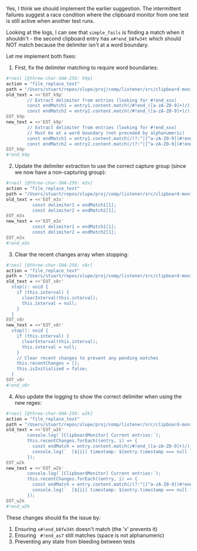 Yes, I think we should implement the earlier suggestion. The intermittent failures suggest a race condition where the clipboard monitor from one test is still active when another test runs.

Looking at the logs, I can see that `simple_fails` is finding a match when it shouldn't - the second clipboard entry has `x#!end_b8fw34t` which should NOT match because the delimiter isn't at a word boundary.

Let me implement both fixes:

1. First, fix the delimiter matching to require word boundaries:

```sh nesl
#!nesl [@three-char-SHA-256: k9p]
action = "file_replace_text"
path = "/Users/stuart/repos/slupe/proj/comp/listener/src/clipboard-monitor.ts"
old_text = <<'EOT_k9p'
        // Extract delimiter from entries (looking for #!end_xxx)
        const endMatch1 = entry1.content.match(/#!end_([a-zA-Z0-9]+)/);
        const endMatch2 = entry2.content.match(/#!end_([a-zA-Z0-9]+)/);
EOT_k9p
new_text = <<'EOT_k9p'
        // Extract delimiter from entries (looking for #!end_xxx)
        // Must be at a word boundary (not preceded by alphanumeric)
        const endMatch1 = entry1.content.match(/(?:^|[^a-zA-Z0-9])#!end_([a-zA-Z0-9]+)/);
        const endMatch2 = entry2.content.match(/(?:^|[^a-zA-Z0-9])#!end_([a-zA-Z0-9]+)/);
EOT_k9p
#!end_k9p
```

2. Update the delimiter extraction to use the correct capture group (since we now have a non-capturing group):

```sh nesl
#!nesl [@three-char-SHA-256: m3x]
action = "file_replace_text"
path = "/Users/stuart/repos/slupe/proj/comp/listener/src/clipboard-monitor.ts"
old_text = <<'EOT_m3x'
          const delimiter1 = endMatch1[1];
          const delimiter2 = endMatch2[1];
EOT_m3x
new_text = <<'EOT_m3x'
          const delimiter1 = endMatch1[1];
          const delimiter2 = endMatch2[1];
EOT_m3x
#!end_m3x
```

3. Clear the recent changes array when stopping:

```sh nesl
#!nesl [@three-char-SHA-256: v8r]
action = "file_replace_text"
path = "/Users/stuart/repos/slupe/proj/comp/listener/src/clipboard-monitor.ts"
old_text = <<'EOT_v8r'
  stop(): void {
    if (this.interval) {
      clearInterval(this.interval);
      this.interval = null;
    }
  }
EOT_v8r
new_text = <<'EOT_v8r'
  stop(): void {
    if (this.interval) {
      clearInterval(this.interval);
      this.interval = null;
    }
    // Clear recent changes to prevent any pending matches
    this.recentChanges = [];
    this.isInitialized = false;
  }
EOT_v8r
#!end_v8r
```

4. Also update the logging to show the correct delimiter when using the new regex:

```sh nesl
#!nesl [@three-char-SHA-256: w2k]
action = "file_replace_text"
path = "/Users/stuart/repos/slupe/proj/comp/listener/src/clipboard-monitor.ts"
old_text = <<'EOT_w2k'
        console.log(`[ClipboardMonitor] Current entries:`);
        this.recentChanges.forEach((entry, i) => {
          const endMatch = entry.content.match(/#!end_([a-zA-Z0-9]+)/);
          console.log(`  [${i}] timestamp: ${entry.timestamp === null ? 'null' : entry.timestamp}, length: ${entry.content.length}, delimiter: ${endMatch ? endMatch[1] : 'none'}`);
        });
EOT_w2k
new_text = <<'EOT_w2k'
        console.log(`[ClipboardMonitor] Current entries:`);
        this.recentChanges.forEach((entry, i) => {
          const endMatch = entry.content.match(/(?:^|[^a-zA-Z0-9])#!end_([a-zA-Z0-9]+)/);
          console.log(`  [${i}] timestamp: ${entry.timestamp === null ? 'null' : entry.timestamp}, length: ${entry.content.length}, delimiter: ${endMatch ? endMatch[1] : 'none'}`);
        });
EOT_w2k
#!end_w2k
```

These changes should fix the issue by:
1. Ensuring `x#!end_b8fw34t` doesn't match (the 'x' prevents it)
2. Ensuring ` #!end_as7` still matches (space is not alphanumeric)
3. Preventing any state from bleeding between tests